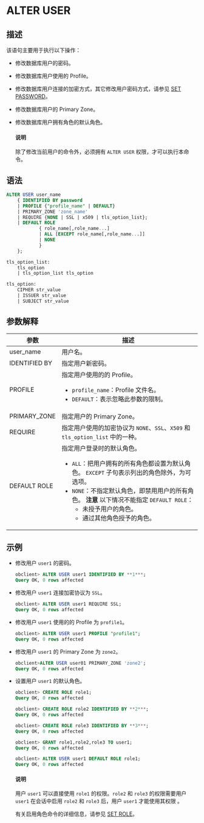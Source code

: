 # ALTER USER

## 描述

该语句主要用于执行以下操作：

* 修改数据库用户的密码。

* 修改数据库用户使用的 Profile。

* 修改数据库用户连接的加密方式，其它修改用户密码方式，请参见 [SET PASSWORD](../3.dcl-of-oracle-mode/33.set-password-of-oracle-mode.md)。

* 修改数据库用户的 Primary Zone。

* 修改数据库用户拥有角色的默认角色。

  <main id="notice" type='explain'>
    <h4>说明</h4>
    <p>除了修改当前用户的命令外，必须拥有 <code>ALTER USER</code> 权限，才可以执行本命令。</p>
  </main>

## 语法

```sql
ALTER USER user_name 
    { IDENTIFIED BY password
    | PROFILE {"profile_name" | DEFAULT}
    | PRIMARY_ZONE 'zone_name'
    | REQUIRE {NONE | SSL | x509 | tls_option_list}; 
    | DEFAULT ROLE 
            { role_name[,role_name...]
            | ALL [EXCEPT role_name[,role_name...]]
            | NONE
            }
    };

tls_option_list:
    tls_option
    | tls_option_list tls_option

tls_option:
    CIPHER str_value
    | ISSUER str_value
    | SUBJECT str_value
```

## 参数解释

|      参数       |          描述       |
|---------------|-------------------------------------|
| user_name     | 用户名。    |
| IDENTIFIED BY | 指定用户新密码。  |
| PROFILE       | 指定用户使用的的 Profile。 <ul><li> `profile_name`：Profile 文件名。    </li><li> `DEFAULT`：表示忽略此参数的限制。</li></ul>      |
| PRIMARY_ZONE  | 指定用户的 Primary Zone。 |
| REQUIRE       | 指定用户使用的加密协议为 `NONE`、`SSL`、`X509` 和 `tls_option_list` 中的一种。   |
| DEFAULT ROLE  | 指定用户登录时的默认角色。 <ul><li> `ALL`：把用户拥有的所有角色都设置为默认角色。 `EXCEPT` 子句表示列出的角色除外，为可选项。    </li><li> `NONE`：不指定默认角色，即禁用用户的所有角色。    **注意**  以下情况不能指定 `DEFAULT ROLE`： <ul><li> 未授予用户的角色。    </li><li> 通过其他角色授予的角色。 </li></ul>    |

## 示例

* 修改用户 `user1` 的密码。

  ```sql
  obclient> ALTER USER user1 IDENTIFIED BY **1***;
  Query OK, 0 rows affected
  ```

* 修改用户 `user1` 连接加密协议为 `SSL`。

  ```sql
  obclient> ALTER USER user1 REQUIRE SSL;
  Query OK, 0 rows affected
  ```

* 修改用户 `user1` 使用的的 Profile 为 `profile1`。

  ```sql
  obclient> ALTER USER user1 PROFILE "profile1";
  Query OK, 0 rows affected
  ```

* 修改用户 `user1` 的 Primary Zone 为 `zone2`。

  ```sql
  obclient>ALTER USER user01 PRIMARY_ZONE 'zone2';
  Query OK, 0 rows affected
  ```

* 设置用户 `user1` 的默认角色。

  ```sql
  obclient> CREATE ROLE role1;
  Query OK, 0 rows affected
  
  obclient> CREATE ROLE role2 IDENTIFIED BY **2***;
  Query OK, 0 rows affected
  
  obclient> CREATE ROLE role3 IDENTIFIED BY **3***;
  Query OK, 0 rows affected
  
  obclient> GRANT role1,role2,role3 TO user1;
  Query OK, 0 rows affected
  
  obclient> ALTER USER user1 DEFAULT ROLE role1;
  Query OK, 0 rows affected
  ```

  <main id="notice" type='explain'>
    <h4>说明</h4>
    <p>用户 <code>user1</code> 可以直接使用 <code>role1</code> 的权限。<code>role2</code> 和 <code>role3</code> 的权限需要用户 <code>user1</code> 在会话中启用 <code>role2</code> 和 <code>role3</code> 后，用户 <code>user1</code> 才能使用其权限 。</p>
  </main>

  有关启用角色命令的详细信息，请参见 [SET ROLE](../3.dcl-of-oracle-mode/34.set-role-of-oracle-mode.md)。
  